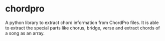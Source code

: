 # chordpro
A python library to extract chord information from ChordPro files. It is able to extract the special parts like chorus, bridge, verse and extract chords of a song as an array.


